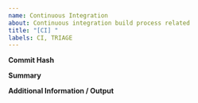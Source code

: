 ```yaml
---
name: Continuous Integration
about: Continuous integration build process related
title: "[CI] "
labels: CI, TRIAGE
---
```

**Commit Hash**

**Summary**

**Additional Information / Output**
